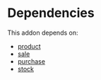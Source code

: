 # Dependencies

This addon depends on:

- [product](../../odoo-bringout-oca-ocb-product)
- [sale](../../odoo-bringout-oca-ocb-sale)
- [purchase](../../odoo-bringout-oca-ocb-purchase)
- [stock](../../odoo-bringout-oca-ocb-stock)
